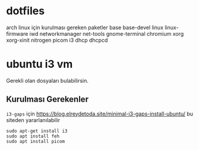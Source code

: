 # dotfiles
arch linux için kurulması gereken paketler
base base-devel linux linux-firmware iwd networkmanager net-tools gnome-terminal chromium xorg xorg-xinit nitrogen picom i3 dhcp dhcpcd 
# ubuntu i3 vm
Gerekli olan dosyaları bulabilirsin.


## Kurulması Gerekenler

`i3-gaps` için https://blog.elreydetoda.site/minimal-i3-gaps-install-ubuntu/ bu siteden yararlanılabilir
```
sudo apt-get install i3
sudo apt install feh
sudo apt install picom

```